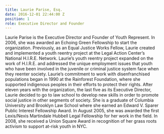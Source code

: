 ```yaml
---
title: Laurie Parise, Esq.
date: 2016-12-01 22:44:00 Z
position: 1
role: Executive Director and Founder
---
```


Laurie Parise is the Executive Director and Founder of Youth Represent. In 2006, she was awarded an Echoing Green Fellowship to start the organization. Previously, as an Equal Justice Works Fellow, Laurie created and implemented a youth reentry project at the Legal Action Center’s National H.I.R.E. Network. Laurie’s youth reentry project expanded on the work of H.I.R.E. and addressed the unique employment issues that youth who have been involved in the juvenile or criminal justice system face when they reenter society. Laurie’s commitment to work with disenfranchised populations began in 1990 at the Rainforest Foundation, where she supported indigenous peoples in their efforts to protect their rights. After eleven years with the organization, the last five as its Executive Director, Laurie decided to go to law school to develop new skills in order to promote social justice in other segments of society. She is a graduate of Columbia University and Brooklyn Law School where she earned an Edward V. Sparer Public Interest Fellowship Award. In August 2005, she was awarded the first Lexis/Nexis Martindale Hubbell Legal Fellowship for her work in the field. In 2008, she received a Union Square Award in recognition of her grass roots activism to support at-risk youth in NYC.